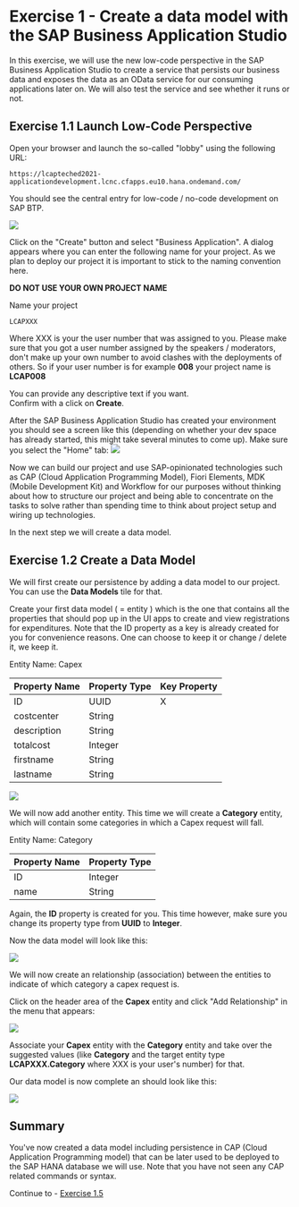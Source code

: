 # Exercise 1 - Create a data model with the SAP Business Application Studio

In this exercise, we will use the new low-code perspective in the SAP Business Application Studio to create a service that persists our business data and exposes the data as an OData service for our consuming applications later on.
We will also test the service and see whether it runs or not.

## Exercise 1.1 Launch Low-Code Perspective

Open your browser and launch the so-called "lobby" using the following URL:
```URL
https://lcapteched2021-applicationdevelopment.lcnc.cfapps.eu10.hana.ondemand.com/
````
You should see the central entry for low-code / no-code development on SAP BTP.

![](/exercises/ex1/images/lobby_01.png)

Click on the "Create" button and select "Business Application". A dialog appears where you can enter the following name for your project. As we plan to deploy our project it is important to stick to the naming convention here.  

**DO NOT USE YOUR OWN PROJECT NAME**  

Name your project   
```
LCAPXXX
```
Where XXX is your the user number that was assigned to you. Please make sure that you got a user number assigned by the speakers / moderators, don't make up your own number to avoid clashes with the deployments of others. So if your user number is for example **008** your project name is **LCAP008**

You can provide any descriptive text if you want.  
Confirm with a click on **Create**.

After the SAP Business Application Studio has created your environment you should see a screen like this (depending on whether your dev space has already started, this might take several minutes to come up). Make sure you select the "Home" tab:
![](/exercises/ex1/images/LCAP_01.png)

Now we can build our project and use SAP-opinionated technologies such as CAP (Cloud Application Programming Model), Fiori Elements, MDK (Mobile Development Kit) and Workflow for our purposes without thinking about how to structure our project and being able to concentrate on the tasks to solve rather than spending time to think about project setup and wiring up technologies.

In the next step we will create a data model.

## Exercise 1.2 Create a Data Model

We will first create our persistence by adding a data model to our project. You can use the **Data Models** tile for that.

Create your first data model ( = entity ) which is the one that contains all the properties that should pop up in the UI apps to create and view registrations for expenditures. Note that the ID property as a key is already created for you for convenience reasons. One can choose to keep it or change / delete it, we keep it.

Entity Name: Capex

| Property Name | Property Type | Key Property
| ----------- | ----------- | - |
| ID | UUID | X |
| costcenter | String |   |
| description | String |   |
| totalcost | Integer |   |
| firstname | String |   |
| lastname | String |   |

![](/exercises/ex1/images/LCAP_02.png)



We will now add another entity. This time we will create a **Category** entity, which will contain some categories in which a Capex request will fall.

Entity Name: Category

| Property Name | Property Type |
| ----------- | ----------- |
| ID | Integer | X |
| name | String |   |

Again, the **ID** property is created for you. This time however, make sure you change its property type from **UUID** to **Integer**.

Now the data model will look like this:

![](/exercises/ex1/images/LCAP_03.png)

We will now create an relationship (association) between the entities to indicate of which category a capex request is.

Click on the header area of the **Capex** entity and click "Add Relationship" in the menu that appears:

![](/exercises/ex1/images/LCAP_04.png)

Associate your **Capex** entity with the **Category** entity and take over the suggested values (like **Category** and the target entity type **LCAPXXX.Category** where XXX is your user's number) for that.

Our data model is now complete an should look like this:

![](/exercises/ex1/images/LCAP_08.png)

## Summary

You've now created a data model including persistence in CAP (Cloud Application Programming model) that can be later used to be deployed to the SAP HANA database we will use. Note that you have not seen any CAP related commands or syntax.

Continue to - [Exercise 1.5](../ex1.5/README.md)

